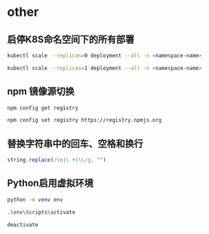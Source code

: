 # other

## 启停K8S命名空间下的所有部署

```bash title="停用K8S命名空间下的所有部署副本"
kubectl scale --replicas=0 deployment --all -n <namespace-name>
```

```bash title="启用K8S命名空间下的所有部署副本"
kubectl scale --replicas=1 deployment --all -n <namespace-name>
```

## npm 镜像源切换

```bash title="查看当前使用的镜像源"
npm config get registry
```

```bash title="切换官方镜像源"
npm config set registry https://registry.npmjs.org
```

## 替换字符串中的回车、空格和换行

```js
string.replace(/\n|\ +|\\/g, "")
```

## Python启用虚拟环境

```bash title="创建虚拟环境"
python -m venv env
```

```bash title="激活虚拟环境"
.\env\Scripts\activate
```

```bash title="退出虚拟环境"
deactivate
```